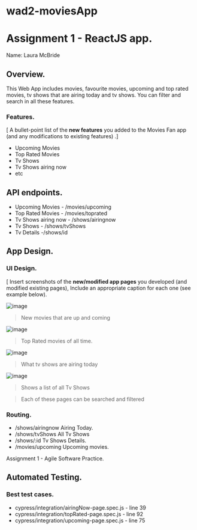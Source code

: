 # wad2-moviesApp
# Assignment 1 - ReactJS app.

Name: Laura McBride

## Overview.
This Web App includes movies, favourite movies, upcoming and top rated movies, tv shows that are airing today and tv shows. You can filter and search in all these features.
### Features.
[ A bullet-point list of the __new features__ you added to the Movies Fan app (and any modifications to existing features) .]
 
+ Upcoming Movies
+ Top Rated Movies
+ Tv Shows 
+ Tv Shows airing now
+ etc


## API endpoints.

+ Upcoming Movies - /movies/upcoming
+ Top Rated Movies - /movies/toprated
+ Tv Shows airing now - /shows/airingnow
+ Tv Shows - /shows/tvShows
+ Tv Details -/shows/id

## App Design.
### UI Design.

[ Insert screenshots of the __new/modified app pages__ you developed (and modified existing pages), Include an appropriate caption for each one (see example below).

![image](https://user-images.githubusercontent.com/47563943/145731897-075ec290-62e8-4eae-8f6f-66c7e8f4fcc5.png)
>New movies that are up and coming

![image](https://user-images.githubusercontent.com/47563943/145731970-4bd77d78-e19f-4633-9382-1b72d3ed89f7.png)
>Top Rated movies of all time.

![image](https://user-images.githubusercontent.com/47563943/145731995-e753abc5-0518-416c-a16a-3e0f1154e6e4.png)
>What tv shows are airing today

![image](https://user-images.githubusercontent.com/47563943/145732017-1f85ae3e-960b-44ee-a4f3-c8c5144b11ec.png)
>Shows a list of all Tv Shows

>Each of these pages can be searched and filtered

### Routing.


+ /shows/airingnow Airing Today.
+ /shows/tvShows All Tv Shows
+ /shows/:id Tv Shows Details.
+ /movies/upcoming Upcoming movies.



Assignment 1 - Agile Software Practice.

## Automated Testing.

### Best test cases.


+ cypress/integration/airingNow-page.spec.js - line 39
+ cypress/integration/topRated-page.spec.js - line 92
+ cypress/integration/upcoming-page.spec.js - line 75
